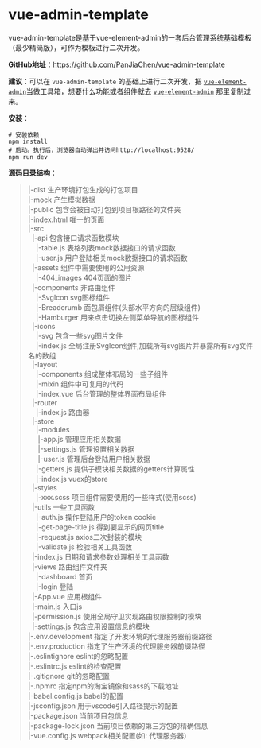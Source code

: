 # vue-admin-template

vue-admin-template是基于vue-element-admin的一套后台管理系统基础模板（最少精简版），可作为模板进行二次开发。

**GitHub地址**：https://github.com/PanJiaChen/vue-admin-template

**建议**：可以在 `vue-admin-template` 的基础上进行二次开发，把 [`vue-element-admin`](vue-element-admin.md)当做工具箱，想要什么功能或者组件就去 [`vue-element-admin`](vue-element-admin.md) 那里复制过来。

**安装**：

```shell
# 安装依赖
npm install
# 启动。执行后，浏览器自动弹出并访问http://localhost:9528/
npm run dev
```

**源码目录结构**：

> |-dist 生产环境打包生成的打包项目 <br/>
> |-mock 产生模拟数据 <br/>
> |-public 包含会被自动打包到项目根路径的文件夹 <br/>	|-index.html 唯一的页面 <br/>
> |-src <br/>
> &nbsp;&nbsp;|-api 包含接口请求函数模块 <br/>
> &nbsp;&nbsp;&nbsp;&nbsp;|-table.js  表格列表mock数据接口的请求函数 <br/>
> &nbsp;&nbsp;&nbsp;&nbsp;|-user.js  用户登陆相关mock数据接口的请求函数 <br/>
> &nbsp;&nbsp;|-assets 组件中需要使用的公用资源 <br/>
> &nbsp;&nbsp;&nbsp;&nbsp;|-404_images 404页面的图片 <br/>
> &nbsp;&nbsp;|-components 非路由组件 <br/>
> &nbsp;&nbsp;&nbsp;&nbsp;|-SvgIcon svg图标组件 <br/>
> &nbsp;&nbsp;&nbsp;&nbsp;|-Breadcrumb 面包屑组件(头部水平方向的层级组件) <br/>
> &nbsp;&nbsp;&nbsp;&nbsp;|-Hamburger 用来点击切换左侧菜单导航的图标组件 <br/>
> &nbsp;&nbsp;|-icons <br/>
> &nbsp;&nbsp;&nbsp;&nbsp;|-svg 包含一些svg图片文件 <br/>
> &nbsp;&nbsp;&nbsp;&nbsp;|-index.js 全局注册SvgIcon组件,加载所有svg图片并暴露所有svg文件名的数组 <br/>
> &nbsp;&nbsp;|-layout <br/>
> &nbsp;&nbsp;&nbsp;&nbsp;|-components 组成整体布局的一些子组件 <br/>
> &nbsp;&nbsp;&nbsp;&nbsp;|-mixin 组件中可复用的代码 <br/>
> &nbsp;&nbsp;&nbsp;&nbsp;|-index.vue 后台管理的整体界面布局组件 <br/>
> &nbsp;&nbsp;|-router <br/>
> &nbsp;&nbsp;&nbsp;&nbsp;|-index.js 路由器 <br/>
> &nbsp;&nbsp;|-store <br/>
> &nbsp;&nbsp;&nbsp;&nbsp;|-modules <br/>
> &nbsp;&nbsp;&nbsp;&nbsp;&nbsp;|-app.js 管理应用相关数据 <br/>
> &nbsp;&nbsp;&nbsp;&nbsp;&nbsp;|-settings.js 管理设置相关数据 <br/>
> &nbsp;&nbsp;&nbsp;&nbsp;&nbsp;|-user.js 管理后台登陆用户相关数据 <br/>
> &nbsp;&nbsp;&nbsp;&nbsp;|-getters.js 提供子模块相关数据的getters计算属性 <br/>
> &nbsp;&nbsp;&nbsp;&nbsp;|-index.js vuex的store <br/>
> &nbsp;&nbsp;|-styles <br/>
> &nbsp;&nbsp;&nbsp;&nbsp;|-xxx.scss 项目组件需要使用的一些样式(使用scss) <br/>
> &nbsp;&nbsp;|-utils 一些工具函数 <br/>
> &nbsp;&nbsp;&nbsp;&nbsp;|-auth.js 操作登陆用户的token cookie <br/>
> &nbsp;&nbsp;&nbsp;&nbsp;|-get-page-title.js 得到要显示的网页title <br/>
> &nbsp;&nbsp;&nbsp;&nbsp;|-request.js axios二次封装的模块 <br/>
> &nbsp;&nbsp;&nbsp;&nbsp;|-validate.js 检验相关工具函数 <br/>
> &nbsp;&nbsp;|-index.js 日期和请求参数处理相关工具函数 <br/>
> &nbsp;&nbsp;|-views 路由组件文件夹 <br/>
> &nbsp;&nbsp;&nbsp;&nbsp;|-dashboard 首页 <br/>
> &nbsp;&nbsp;&nbsp;&nbsp;|-login 登陆 <br/>
> &nbsp;&nbsp;|-App.vue 应用根组件 <br/>
> &nbsp;&nbsp;|-main.js 入口js <br/>
> &nbsp;&nbsp;|-permission.js 使用全局守卫实现路由权限控制的模块 <br/>
> &nbsp;&nbsp;|-settings.js 包含应用设置信息的模块 <br/>
> |-.env.development 指定了开发环境的代理服务器前缀路径 <br/>
> |-.env.production 指定了生产环境的代理服务器前缀路径 <br/>
> |-.eslintignore eslint的忽略配置 <br/>
> |-.eslintrc.js eslint的检查配置 <br/>
> |-.gitignore git的忽略配置 <br/>
> |-.npmrc 指定npm的淘宝镜像和sass的下载地址 <br/>
> |-babel.config.js babel的配置 <br/>
> |-jsconfig.json 用于vscode引入路径提示的配置 <br/>
> |-package.json 当前项目包信息 <br/>
> |-package-lock.json 当前项目依赖的第三方包的精确信息 <br/>
> |-vue.config.js webpack相关配置(如: 代理服务器) <br/>